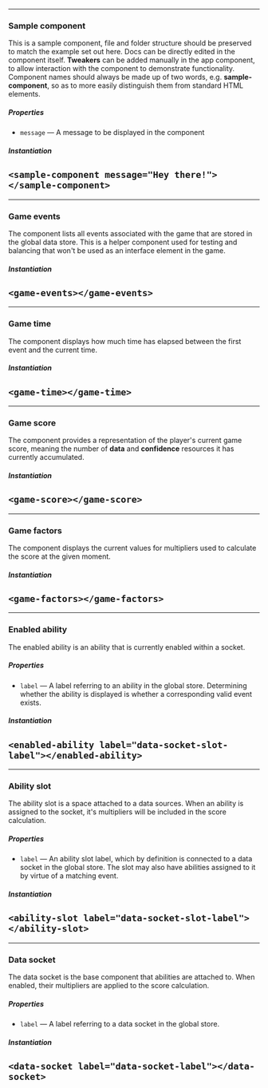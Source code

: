 
---
### Sample component
This is a sample component, file and folder structure should be preserved to match the example set out here. Docs can be directly edited in the component itself. **Tweakers** can be added manually in the app component, to allow interaction with the component to demonstrate functionality. Component names should always be made up of two words, e.g. **sample-component**, so as to more easily distinguish them from standard HTML elements.

##### Properties
- `message` — A message to be displayed in the component

##### Instantiation
`<sample-component message="Hey there!"></sample-component>`
---

---
### Game events
The component lists all events associated with the game that are stored in the global data store. This is a helper component used for testing and balancing that won't be used as an interface element in the game.

##### Instantiation
`<game-events></game-events>`
---

---
### Game time
The component displays how much time has elapsed between the first event and the current time.

##### Instantiation
`<game-time></game-time>`
---

---
### Game score
The component provides a representation of the player's current game score, meaning the number of **data** and **confidence** resources it has currently accumulated.

##### Instantiation
`<game-score></game-score>`
---

---
### Game factors
The component displays the current values for multipliers used to calculate the score at the given moment.

##### Instantiation
`<game-factors></game-factors>`
---

---
### Enabled ability
The enabled ability is an ability that is currently enabled within a socket.

##### Properties
- `label` — A label referring to an ability in the global store. Determining whether the ability is displayed is whether a corresponding valid event exists. 

##### Instantiation
`<enabled-ability label="data-socket-slot-label"></enabled-ability>`
---

---
### Ability slot
The ability slot is a space attached to a data sources. When an ability is assigned to the socket, it's multipliers will be included in the score calculation.

##### Properties
- `label` — An ability slot label, which by definition is connected to a data socket in the global store. The slot may also have abilities assigned to it by virtue of a matching event.

##### Instantiation
`<ability-slot label="data-socket-slot-label"></ability-slot>`
---

---
### Data socket
The data socket is the base component that abilities are attached to. When enabled, their multipliers are applied to the score calculation.

##### Properties
- `label` — A label referring to a data socket in the global store.

##### Instantiation
`<data-socket label="data-socket-label"></data-socket>`
---
